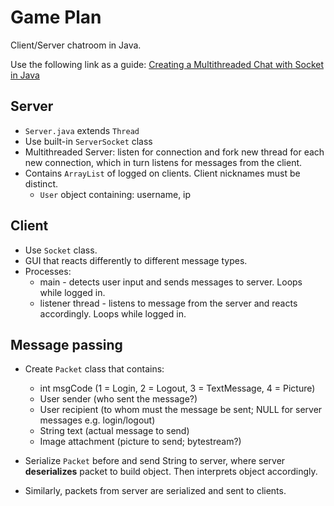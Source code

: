 # Game Plan

Client/Server chatroom in Java.

Use the following link as a guide: [Creating a Multithreaded Chat with Socket in Java](http://mrbool.com/creating-a-multithreaded-chat-with-socket-in-java/34275)

## Server

* `Server.java` extends `Thread`
* Use built-in `ServerSocket` class
* Multithreaded Server: listen for connection and fork new thread for each new connection, which in turn listens for messages from the client.
* Contains `ArrayList` of logged on clients. Client nicknames must be distinct.
	- `User` object containing: username, ip

## Client

* Use `Socket` class.
* GUI that reacts differently to different message types.
* Processes:
	- main - detects user input and sends messages to server. Loops while logged in.
	- listener thread - listens to message from the server and reacts accordingly. Loops while logged in.

## Message passing

* Create `Packet` class that contains:
	- int msgCode (1 = Login, 2 = Logout, 3 = TextMessage, 4 = Picture)
	- User sender (who sent the message?)
	- User recipient (to whom must the message be sent; NULL for server messages e.g. login/logout)
	- String text (actual message to send)
	- Image attachment (picture to send; bytestream?)

* Serialize `Packet` before and send String to server, where server **deserializes** packet to build object. Then interprets object accordingly.
* Similarly, packets from server are serialized and sent to clients.
